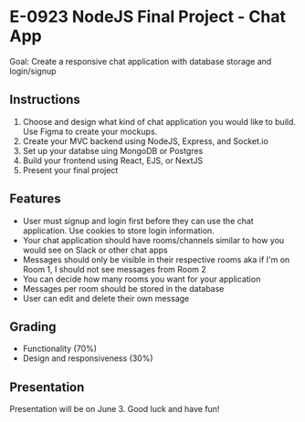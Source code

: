 # E-0923 NodeJS Final Project - Chat App

Goal: Create a responsive chat application with database storage and login/signup

## Instructions

1. Choose and design what kind of chat application you would like to build. Use Figma to create your mockups.
2. Create your MVC backend using NodeJS, Express, and Socket.io
3. Set up your databse uing MongoDB or Postgres
4. Build your frontend using React, EJS, or NextJS
5. Present your final project

## Features

- User must signup and login first before they can use the chat application. Use cookies to store login information.
- Your chat application should have rooms/channels similar to how you would see on Slack or other chat apps
- Messages should only be visible in their respective rooms aka if I'm on Room 1, I should not see messages from Room 2
- You can decide how many rooms you want for your application
- Messages per room should be stored in the database
- User can edit and delete their own message

## Grading

- Functionality (70%)
- Design and responsiveness (30%)

## Presentation

Presentation will be on June 3. Good luck and have fun!
